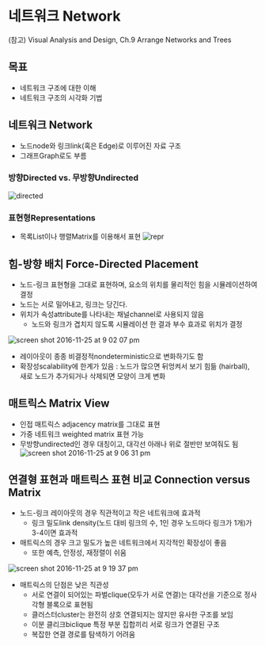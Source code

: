 네트워크 Network
===
(참고) Visual Analysis and Design, Ch.9 Arrange Networks and Trees

목표
---
- 네트워크 구조에 대한 이해
- 네트워크 구조의 시각화 기법



네트워크 Network
---
- 노드node와 링크link(혹은 Edge)로 이루어진 자료 구조
- 그래프Graph로도 부름

### 방향Directed vs. 무방향Undirected
![directed](http://webmathematics.net/images/three-node%20networks.jpg)


### 표현형Representations
 - 목록List이나 행렬Matrix를 이용해서 표현
![repr](http://cis-linux1.temple.edu/~pwang/9615-AA/Lecture/09-01.jpg)


힘-방향 배치 Force-Directed Placement
----
- 노드-링크 표현형을 그대로 표현하며, 요소의 위치를 물리적인 힘을 시뮬레이션하여 결정
- 노드는 서로 밀어내고, 링크는 당긴다.
- 위치가 속성attribute를 나타내는 채널channel로 사용되지 않음
  - 노드와 링크가 겹치지 않도록 시뮬레이션 한 결과 부수 효과로 위치가 결정

![screen shot 2016-11-25 at 9 02 07 pm](https://cloud.githubusercontent.com/assets/253408/20624820/7e3614b2-b352-11e6-850b-a7bfcb759956.png)

- 레이아웃이 종종 비결정적nondeterministic으로 변화하기도 함
- 확장성scalability에 한계가 있음 : 노드가 많으면 뒤엉켜서 보기 힘듦 (hairball), 새로 노드가 추가되거나 삭제되면 모양이 크게 변화


매트릭스 Matrix View
---
- 인접 매트릭스 adjacency matrix를 그대로 표현
- 가중 네트워크 weighted matrix 표현 가능
- 무방향undirected인 경우 대칭이고, 대각선 아래나 위로 절반만 보여줘도 됨
![screen shot 2016-11-25 at 9 06 31 pm](https://cloud.githubusercontent.com/assets/253408/20624913/1097eb96-b353-11e6-939d-33ff17e22479.png)


연결형 표현과 매트릭스 표현 비교 Connection versus Matrix
---
- 노드-링크 레이아웃의 경우 직관적이고 작은 네트워크에 효과적
  - 링크 밀도link density(노드 대비 링크의 수, 1인 경우 노드마다 링크가 1개)가 3-4이면 효과적
- 매트릭스의 경우 크고 밀도가 높은 네트워크에서 지각적인 확장성이 좋음
  - 또한 예측, 안정성, 재정렬이 쉬움

![screen shot 2016-11-25 at 9 19 37 pm](https://cloud.githubusercontent.com/assets/253408/20625162/e5fe572e-b354-11e6-9afc-dc87065ff1f5.png)

- 매트릭스의 단점은 낮은 직관성
  - 서로 연결이 되어있는 파벌clique(모두가 서로 연결)는 대각선을 기준으로 정사각형 블록으로 표현됨
  - 클러스터cluster는 완전히 상호 연결되지는 않지만 유사한 구조를 보임
  - 이분 클리크biclique 특정 부분 집합끼리 서로 링크가 연결된 구조
  - 복잡한 연결 경로를 탐색하기 어려움 
